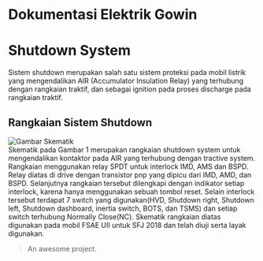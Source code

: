 # Dokumentasi Elektrik Gowin

# Shutdown System
Sistem shutdown merupakan salah satu sistem proteksi pada mobil listrik yang mengendalikan AIR (Accumulator Insulation Relay) yang terhubung dengan rangkaian traktif, dan sebagai ignition pada proses discharge pada rangkaian traktif.

## Rangkaian Sistem Shutdown
![Gambar Skematik](/gambar/skematikss.png) <br>
Skematik pada Gambar 1 merupakan rangkaian shutdown system untuk mengendalikan kontaktor pada AIR yang terhubung dengan tractive system. Rangkaian menggunakan relay SPDT untuk interlock IMD, AMS dan BSPD. Relay diatas di drive dengan transistor pnp yang dipicu dari IMD, AMD, dan BSPD. Selanjutnya rangkaian tersebut dilengkapi dengan indikator setiap interlock, karena hanya menggunakan sebuah tombol reset. Selain interlock tersebut terdapat 7 switch yang digunakan(HVD, Shutdown right, Shutdown left, Shutdown dashboard, inertia switch, BOTS, dan TSMS) dan setiap switch terhubung Normally Close(NC). Skematik rangkaian diatas digunakan pada mobil FSAE UII untuk SFJ 2018 dan telah diuji serta layak digunakan.

> An awesome project.
